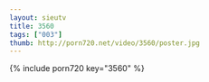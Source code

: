 ```yaml
--- 
layout: sieutv
title: 3560
tags: ["003"]
thumb: http://porn720.net/video/3560/poster.jpg
---
```

{% include porn720 key="3560" %} 

